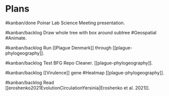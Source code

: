 # Plans

#kanban/done Poinar Lab Science Meeting presentation.

#kanban/backlog Draw whole tree with box around subtree #Geospatial #Animate.

#kanban/backlog Run [[Plague Denmark]] through [[plague-phylogeography]].

#kanban/backlog Test BFG Repo Cleaner. [[plague-phylogeography]].

#kanban/backlog [[Virulence]] gene #Heatmap [[plague-phylogeography]].

#kanban/backlog Read [[eroshenko2021EvolutionCirculationYersinia|Eroshenko et al. 2021]].

